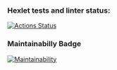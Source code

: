 ### Hexlet tests and linter status:
[![Actions Status](https://github.com/Tvardick/php-project-lvl1/workflows/hexlet-check/badge.svg)](https://github.com/Tvardick/php-project-lvl1/actions)

### Maintainabilly Badge
[![Maintainability](https://api.codeclimate.com/v1/badges/a99a88d28ad37a79dbf6/maintainability)](https://codeclimate.com/github/codeclimate/codeclimate/maintainability)
